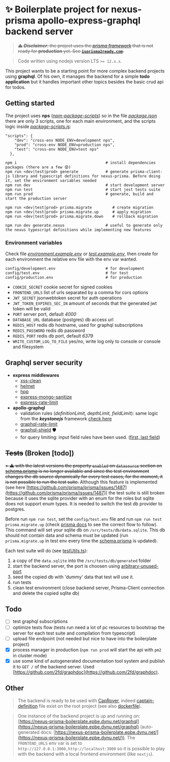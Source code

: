 # ✨ Boilerplate project for nexus-prisma apollo-express-graphql backend server

> ~~⚠️ **_Disclaimer_**: the project uses the [_prisma framework_](https://github.com/prisma/prisma) that is not ready for **production** yet. See [**`isprisma2ready.com`**](https://www.isprisma2ready.com).~~

> Code written using nodejs version LTS `>= 12.x.x`.

This project wants to be a starting point for more complex backend projects using **graphql**. Of his own, it manages the backend for a simple **todo application** but it handles important other topics besides the basic crud api for todos.

## Getting started

The project uses **nps** ([_npm-package-scripts_](https://github.com/sezna/nps)) so in the file [_package.json_](/package.json) there are only 3 scripts, one for each main environment, and the scripts logic inside [_package-scripts.js_](/package-scripts.js):

```
"scripts": {
    "dev": "cross-env NODE_ENV=development nps",
    "prod": "cross-env NODE_ENV=production nps",
    "test": "cross-env NODE_ENV=test nps"
  },
```

```
npm i                                       # install dependencies packages (there are a few 😧)
npm run <dev|test|prod> generate            # generate prisma-client-js library and typescript definitions for nexus-prisma. Before doing it, set the environment variables needed
npm run dev                                 # start development server
npm run test                                # start jest tests suite
npm run prod                                # generate, build and start the production server

npm run <dev|test|prod> prisma.migrate         # create migration
npm run <dev|test|prod> prisma.migrate.up      # apply migration
npm run <dev|test|prod> prisma.migrate.down    # rollback migration

npm run dev generate.nexus                  # useful to generate only the nexus typescript definitions while implementing new features
```

### Environment variables

Check file [_environment.example.env_](/config/environment.example.env) or [_test.example.env_](/config/test.example.env), then create for each environment the relative env file with the env var wanted.

```
config/development.env                      # for development
config/test.env                             # for test
config/production.env                       # for production
```

- `COOKIE_SECRET` cookie secret for signed cookies
- `FRONTEND_URLS` list of urls separated by a comma for cors options
- `JWT_SECRET` jsonwebtoken secret for auth operations
- `JWT_TOKEN_EXPIRES_SEC_IN` amount of seconds that the generated jwt token will be valid
- `PORT` server port, default _4000_
- `DATABASE_URL` database (postgres) db access url
- `REDIS_HOST` redis db hostname, used for graphql subscriptions
- `REDIS_PASSWORD` redis db password
- `REDIS_PORT` redis db port, default _6379_
- `WRITE_CUSTOM_LOG_TO_FILE` yes/no, write log only to console or console and filesystem

## Graphql server security

- **express middlewares**
  - [xss-clean](https://github.com/jsonmaur/xss-clean)
  - [helmet](https://github.com/helmetjs/helmet)
  - [hpp](https://github.com/analog-nico/hpp)
  - [express-mongo-sanitize](https://github.com/fiznool/express-mongo-sanitize)
  - [express-rate-limit](https://github.com/nfriedly/express-rate-limit)
- **apollo-graphql**
  - validation rules (_definitionLimit, depthLimit, fieldLimit_): same logic from the **_keystonejs_** framework [check here](https://github.com/keystonejs/keystone/blob/master/packages/app-graphql/validation.js)
  - [graphql-rate-limit](https://github.com/teamplanes/graphql-rate-limit)
  - [graphql-shield](https://github.com/maticzav/graphql-shield) 🛡️
  - for query limiting: input field rules have been used. ([first, last field](/src/server/middlewares/permissions/inputRules.ts))

## ~~Tests~~ (Broken [todo])

~~> ⚠️ with the latest versions the property `enabled` on `datasource` section on [schema.prisma](/prisma/schema.prisma) is no longer available and since the test environment changes the db source dynamically for every test cases, for the moment, it is not possible to run the test suite.~~ Although this feature is implemented (see here [https://github.com/prisma/prisma/issues/1487](https://github.com/prisma/prisma/issues/1487)) the test suite is still broken because it uses the sqlite provider with an enum for the roles but sqlite does not support enum types. It is needed to switch the test db provider to postgres.

Before run `npm run test`, set the `config/test.env` file and run `npm run test prisma.migrate.up` (check [prisma docs](https://www.prisma.io/docs/) to see the correct flow to follow). This command will set your sqlite db on `/src/tests/db/data.sqlite`. This db should not contain data and schema must be updated (run `prisma.migrate.up` in test env every time the [schema.prisma](/prisma/schema.prisma) is updated).

Each test suite will do (see [testUtils.ts](/src/tests/helpers/testUtils.ts)):

1. a copy of the `data.sqlite` into the `/src/tests/db/generated` folder
2. start the backend server, the port is choosen using [arbitrary-unused-port](https://github.com/ntkme/arbitrary-unused-port)
3. seed the copied db with 'dummy' data that test will use it.
4. run tests
5. clean test environment (close backend server, Prisma-Client connection and delete the copied sqlite db)

## Todo

- [ ] test graphql subscriptions
- [ ] optimize tests flow (tests run need a lot of pc resources to bootstrap the server for each test suite and compilation from typescript)
- [ ] upload file endpoint (not needed but nice to have into the boilerplate project)
- [x] process manager in production (`npm run prod` will start the api with `pm2` in cluster mode)
- [x] use some kind of autogenerated documentation tool system and publish it to `GET /` of the backend server. Used [https://github.com/2fd/graphdoc](https://github.com/2fd/graphdoc).

## Other

> The backend is ready to be used with [CapRover](https://caprover.com/), indeed [captain-definition](/captain-definition) file exist on the root project (see also [dockerfile](/dockerfile)).

> One instance of the backend project is up and running on: [https://nexus-prisma-boilerplate.epbe.dynu.net/graphql](https://nexus-prisma-boilerplate.epbe.dynu.net/graphql) (auto-generated docs: [https://nexus-prisma-boilerplate.epbe.dynu.net/](https://nexus-prisma-boilerplate.epbe.dynu.net/)). The `FRONTEND_URLS` env var is set to `http://127.0.0.1:3000,http://localhost:3000` so it is possible to play with the backend with a local frontend environment (like `nextjs`).
